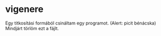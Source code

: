 # vigenere
Egy titkosítási formából csináltam egy programot. (Alert: picit bénácska)
Mindjárt törlöm ezt a fájlt.
